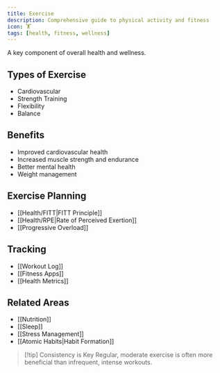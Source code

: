 ```yaml
---
title: Exercise
description: Comprehensive guide to physical activity and fitness
icon: 🏋️
tags: [health, fitness, wellness]
---
```



A key component of overall health and wellness.

## Types of Exercise
- Cardiovascular
- Strength Training
- Flexibility
- Balance

## Benefits
- Improved cardiovascular health
- Increased muscle strength and endurance
- Better mental health
- Weight management

## Exercise Planning
- [[Health/FITT|FITT Principle]]
- [[Health/RPE|Rate of Perceived Exertion]]
- [[Progressive Overload]]

## Tracking
- [[Workout Log]]
- [[Fitness Apps]]
- [[Health Metrics]]

## Related Areas
- [[Nutrition]]
- [[Sleep]]
- [[Stress Management]]
- [[Atomic Habits|Habit Formation]]

> [!tip] Consistency is Key
> Regular, moderate exercise is often more beneficial than infrequent, intense workouts.
